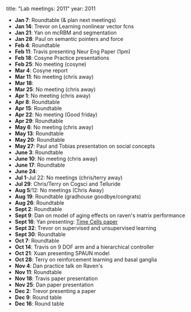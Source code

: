 title: "Lab meetings: 2011"
year: 2011

- **Jan 7**: Roundtable (& plan next meetings)
- **Jan 14**: Trevor on Learning nonlinear vector fcns
- **Jan 21**: Yan on mcRBM and segmentation
- **Jan 28**: Paul on semantic pointers and force
- **Feb 4**: Roundtable
- **Feb 11**: Travis presenting Neur Eng Paper (1pm)
- **Feb 18**: Cosyne Practice presentations
- **Feb 25**: No meeting (cosyne)
- **Mar 4**: Cosyne report
- **Mar 11**: No meeting (chris away)
- **Mar 18**:
- **Mar 25**: No meeting (chris away)
- **Apr 1**: No meeting (chris away)
- **Apr 8**: Roundtable
- **Apr 15**: Roundtable
- **Apr 22**: No meeting (Good friday)
- **Apr 29**: Roundtable
- **May 6**: No meeting (chris away)
- **May 13**: Roundtable
- **May 20**: Roundtable
- **May 27**: Paul and Tobias presentation on social concepts
- **June 3**: Roundtable
- **June 10**: No meeting (chris away)
- **June 17**: Roundtable
- **June 24**:
- **Jul 1**-Jul 22: No meetings (chris/terry away)
- **Jul 29**: Chris/Terry on Cogsci and Telluride
- **Aug 5**/12: No meetings (Chris Away)
- **Aug 19**: Roundtable (gradhouse goodbye/congrats)
- **Aug 26**: Roundtable
- **Sept 2**: Roundtable
- **Sept 9**: Dan on model of aging effects on raven's matrix performance
- **Sept 16**: Yan presenting: [Time Cells paper](http://www.cell.com/neuron/abstract/S0896-6273(11)00609-X)
- **Sept 32**: Trevor on supervised and unsupervised learning
- **Sept 30**: Roundtable
- **Oct 7**: Roundtable
- **Oct 14**: Travis on 9 DOF arm and a hierarchical controller
- **Oct 21**: Xuan presenting SPAUN model
- **Oct 28**: Terry on reinforcement learning and basal ganglia
- **Nov 4**: Dan practice talk on Raven's
- **Nov 11**: Roundtable
- **Nov 18**: Travis paper presentation
- **Nov 25**: Dan paper presentation
- **Dec 2**: Trevor presenting a paper
- **Dec 9**: Round table
- **Dec 16**: Round table
